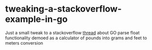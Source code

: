 # tweaking-a-stackoverflow-example-in-go
Just a small tweak to a stackoverflow [thread](https://stackoverflow.com/questions/38777961/converting-string-input-to-float64-using-parsefloat-in-golang) about GO parse float functionality demoed as a calculator of pounds into grams and feet to meters conversion

